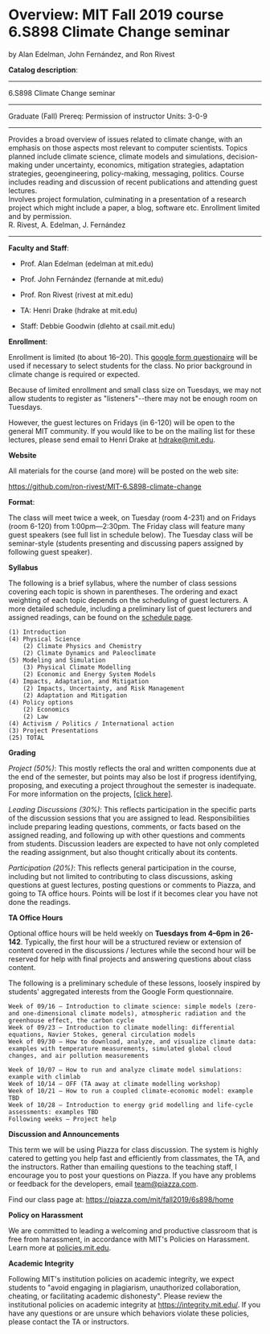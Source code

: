 # Overview: MIT Fall 2019 course 6.S898 Climate Change seminar

by Alan Edelman, John Fernández, and Ron Rivest


**Catalog description**:

______
6.S898 Climate Change seminar
______
Graduate (Fall) 
Prereq: Permission of instructor 
Units: 3-0-9 
______ 
Provides a broad overview of issues related to climate change, with an emphasis
on those aspects most relevant to computer scientists.  Topics planned include climate science, 
climate models and simulations, decision-making under uncertainty, economics, mitigation 
strategies, adaptation strategies, geoengineering, policy-making, messaging, politics.  Course includes
reading and discussion of recent publications and attending guest lectures.  
Involves project formulation, culminating in a presentation of a research project which might include a paper, a blog, software etc.
Enrollment limited and by permission.\
R. Rivest, A. Edelman, J. Fern&#xE1;ndez
______

**Faculty and Staff**:

* Prof. Alan Edelman (edelman at mit.edu)

* Prof. John Fernández (fernande at mit.edu)

* Prof. Ron Rivest (rivest at mit.edu)

* TA: Henri Drake (hdrake at mit.edu)

* Staff: Debbie Goodwin (dlehto at csail.mit.edu)

**Enrollment**:

Enrollment is limited (to about 16–20). This [google form questionaire](https://forms.gle/N9iSj8a5VWyPhACE8) will be used if necessary
to select students for the class.  No prior background in climate change is required or expected.

Because of limited enrollment and small class size on Tuesdays, we may not allow students
to register as "listeners"--there may not be enough room on Tuesdays.  

However, the guest lectures on Fridays (in 6-120) will be open to the general MIT community.  If you would like
to be on the mailing list for these lectures, please send email to Henri Drake at <hdrake@mit.edu>.

**Website**

All materials for the course (and more) will be posted on the web site:

https://github.com/ron-rivest/MIT-6.S898-climate-change

**Format**:

The class will meet twice a week, on Tuesday (room 4-231) and on Fridays (room 6-120) from 1:00pm—2:30pm.
The Friday class will feature many guest speakers (see full list in schedule below).
The Tuesday class will be seminar-style (students presenting and discussing papers assigned by following guest speaker).

**Syllabus**

The following is a brief syllabus, where the number of class sessions covering each topic is shown in parentheses. The ordering and exact weighting of each topic depends on the scheduling of guest lecturers. A more detailed schedule, including a preliminary list of guest lecturers and assigned readings, can be found on the [schedule page](https://github.com/ron-rivest/MIT-6.S898-climate-change/blob/master/schedule.md).

    (1) Introduction
    (4) Physical Science
        (2) Climate Physics and Chemistry
        (2) Climate Dynamics and Paleoclimate
    (5) Modeling and Simulation
        (3) Physical Climate Modelling
        (2) Economic and Energy System Models
    (4) Impacts, Adaptation, and Mitigation
        (2) Impacts, Uncertainty, and Risk Management
        (2) Adaptation and Mitigation
    (4) Policy options
        (2) Economics
        (2) Law
    (4) Activism / Politics / International action
    (3) Project Presentations
    (25) TOTAL

**Grading**

*Project (50%)*: This mostly reflects the oral and written components due at the end of the semester, but points may also be lost if progress identifying, proposing, and executing a project throughout the semester is inadequate. For more information on the projects, [[click here]](https://github.com/ron-rivest/MIT-6.S898-climate-change/blob/master/projects.md).

*Leading Discussions (30%)*: This reflects participation in the specific parts of the discussion sessions that you are assigned to lead. Responsibilities include preparing leading questions, comments, or facts based on the assigned reading, and following up with other questions and comments from students. Discussion leaders are expected to have not only completed the reading assignment, but also thought critically about its contents.

*Participation (20%)*: This reflects general participation in the course, including but not limited to contributing to class discussions, asking questions at guest lectures, posting questions or comments to Piazza, and going to TA office hours. Points will be lost if it becomes clear you have not done the readings.

**TA Office Hours**

Optional office hours will be held weekly on **Tuesdays from 4–6pm in 26-142**. Typically, the first hour will be a structured review or extension of content covered in the discussions / lectures while the second hour will be reserved for help with final projects and answering questions about class content.

The following is a preliminary schedule of these lessons, loosely inspired by students' aggregated interests from the Google Form questionnaire.

    Week of 09/16 – Introduction to climate science: simple models (zero- and one-dimensional climate models), atmospheric radiation and the greenhouse effect, the carbon cycle
    Week of 09/23 – Introduction to climate modelling: differential equations, Navier Stokes, general circulation models
    Week of 09/30 – How to download, analyze, and visualize climate data: examples with temperature measurements, simulated global cloud changes, and air pollution measurements

    Week of 10/07 – How to run and analyze climate model simulations: example with climlab
    Week of 10/14 – OFF (TA away at climate modelling workshop)
    Week of 10/21 – How to run a coupled climate-economic model: example TBD
    Week of 10/28 – Introduction to energy grid modelling and life-cycle assessments: examples TBD
    Following weeks – Project help

 

**Discussion and Announcements**

This term we will be using Piazza for class discussion. The system is highly catered to getting you help fast and efficiently from classmates, the TA, and the instructors. Rather than emailing questions to the teaching staff, I encourage you to post your questions on Piazza. If you have any problems or feedback for the developers, email team@piazza.com.

Find our class page at: https://piazza.com/mit/fall2019/6s898/home

**Policy on Harassment**

We are committed to leading a welcoming and productive classroom that is free from harassment, in accordance with MIT's Policies on Harassment. Learn more at [policies.mit.edu](https://policies.mit.edu/policies-procedures/90-relations-and-responsibilities-within-mit-community/94-harassment).

**Academic Integrity**

Following MIT's institution policies on academic integrity, we expect students to "avoid engaging in plagiarism, unauthorized collaboration, cheating, or facilitating academic dishonesty". Please review the institutional policies on academic integrity at https://integrity.mit.edu/. If you have any questions or are unsure which behaviors violate these policies, please contact the TA or instructors.
